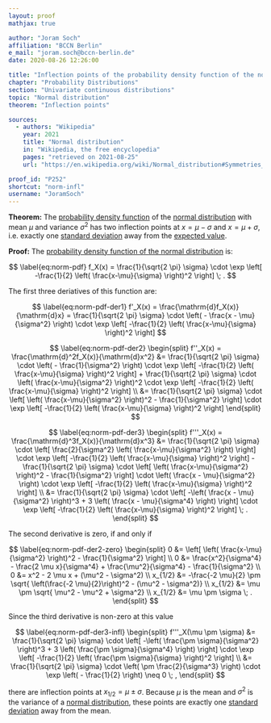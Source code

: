 ```yaml
---
layout: proof
mathjax: true

author: "Joram Soch"
affiliation: "BCCN Berlin"
e_mail: "joram.soch@bccn-berlin.de"
date: 2020-08-26 12:26:00

title: "Inflection points of the probability density function of the normal distribution"
chapter: "Probability Distributions"
section: "Univariate continuous distributions"
topic: "Normal distribution"
theorem: "Inflection points"

sources:
  - authors: "Wikipedia"
    year: 2021
    title: "Normal distribution"
    in: "Wikipedia, the free encyclopedia"
    pages: "retrieved on 2021-08-25"
    url: "https://en.wikipedia.org/wiki/Normal_distribution#Symmetries_and_derivatives"

proof_id: "P252"
shortcut: "norm-infl"
username: "JoramSoch"
---
```



**Theorem:** The [probability density function](/D/pdf) of the [normal distribution](/D/norm) with mean $\mu$ and variance $\sigma^2$ has two inflection points at $x = \mu - \sigma$ and $x = \mu + \sigma$, i.e. exactly one [standard deviation](/D/std) away from the [expected value](/D/mean).


**Proof:** The [probability density function of the normal distribution](/P/norm-pdf) is:

$$ \label{eq:norm-pdf}
f_X(x) = \frac{1}{\sqrt{2 \pi} \sigma} \cdot \exp \left[ -\frac{1}{2} \left( \frac{x-\mu}{\sigma} \right)^2 \right] \; .
$$

The first three deriatives of this function are:

$$ \label{eq:norm-pdf-der1}
f'_X(x) = \frac{\mathrm{d}f_X(x)}{\mathrm{d}x} = \frac{1}{\sqrt{2 \pi} \sigma} \cdot \left( - \frac{x - \mu}{\sigma^2} \right) \cdot \exp \left[ -\frac{1}{2} \left( \frac{x-\mu}{\sigma} \right)^2 \right]
$$

$$ \label{eq:norm-pdf-der2}
\begin{split}
f''_X(x) = \frac{\mathrm{d}^2f_X(x)}{\mathrm{d}x^2} &= \frac{1}{\sqrt{2 \pi} \sigma} \cdot \left( - \frac{1}{\sigma^2} \right) \cdot \exp \left[ -\frac{1}{2} \left( \frac{x-\mu}{\sigma} \right)^2 \right] + \frac{1}{\sqrt{2 \pi} \sigma} \cdot \left( \frac{x-\mu}{\sigma^2} \right)^2 \cdot \exp \left[ -\frac{1}{2} \left( \frac{x-\mu}{\sigma} \right)^2 \right] \\
&= \frac{1}{\sqrt{2 \pi} \sigma} \cdot \left[ \left( \frac{x-\mu}{\sigma^2} \right)^2 - \frac{1}{\sigma^2} \right] \cdot \exp \left[ -\frac{1}{2} \left( \frac{x-\mu}{\sigma} \right)^2 \right]
\end{split}
$$

$$ \label{eq:norm-pdf-der3}
\begin{split}
f'''_X(x) = \frac{\mathrm{d}^3f_X(x)}{\mathrm{d}x^3} &= \frac{1}{\sqrt{2 \pi} \sigma} \cdot \left[ \frac{2}{\sigma^2} \left( \frac{x-\mu}{\sigma^2} \right) \right] \cdot \exp \left[ -\frac{1}{2} \left( \frac{x-\mu}{\sigma} \right)^2 \right] - \frac{1}{\sqrt{2 \pi} \sigma} \cdot \left[ \left( \frac{x-\mu}{\sigma^2} \right)^2 - \frac{1}{\sigma^2} \right] \cdot \left( \frac{x - \mu}{\sigma^2}  \right) \cdot \exp \left[ -\frac{1}{2} \left( \frac{x-\mu}{\sigma} \right)^2 \right] \\
&= \frac{1}{\sqrt{2 \pi} \sigma} \cdot \left[ -\left( \frac{x - \mu}{\sigma^2} \right)^3 + 3 \left( \frac{x - \mu}{\sigma^4} \right) \right] \cdot \exp \left[ -\frac{1}{2} \left( \frac{x-\mu}{\sigma} \right)^2 \right] \; .
\end{split}
$$

The second derivative is zero, if and only if

$$ \label{eq:norm-pdf-der2-zero}
\begin{split}
0 &= \left[ \left( \frac{x-\mu}{\sigma^2} \right)^2 - \frac{1}{\sigma^2} \right] \\
0 &= \frac{x^2}{\sigma^4} - \frac{2 \mu x}{\sigma^4} + \frac{\mu^2}{\sigma^4} - \frac{1}{\sigma^2} \\
0 &= x^2 - 2 \mu x + (\mu^2 - \sigma^2) \\
x_{1/2} &= -\frac{-2 \mu}{2} \pm \sqrt{ \left(\frac{-2 \mu}{2}\right)^2 - (\mu^2 - \sigma^2)} \\
x_{1/2} &= \mu \pm \sqrt{ \mu^2 - \mu^2 + \sigma^2} \\
x_{1/2} &= \mu \pm \sigma \; .
\end{split}
$$

Since the third derivative is non-zero at this value

$$ \label{eq:norm-pdf-der3-infl}
\begin{split}
f'''_X(\mu \pm \sigma) &= \frac{1}{\sqrt{2 \pi} \sigma} \cdot \left[ -\left( \frac{\pm \sigma}{\sigma^2} \right)^3 + 3 \left( \frac{\pm \sigma}{\sigma^4} \right) \right] \cdot \exp \left[ -\frac{1}{2} \left( \frac{\pm \sigma}{\sigma} \right)^2 \right] \\
&= \frac{1}{\sqrt{2 \pi} \sigma} \cdot \left( \pm \frac{2}{\sigma^3} \right) \cdot \exp \left( - \frac{1}{2} \right) \neq 0 \; ,
\end{split}
$$

there are inflection points at $x_{1/2} = \mu \pm \sigma$. Because $\mu$ is the mean and $\sigma^2$ is the variance of a [normal distribution](/D/norm), these points are exactly one [standard deviation](/D/std) away from the mean.
